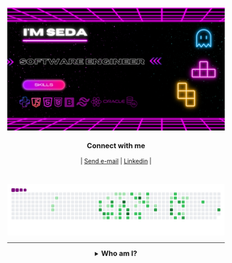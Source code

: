 
![logo](https://github.com/sedaklnc/sedaklnc/blob/main/img.png)

<p align="left">
</p>

<h3 align='center'>Connect with me</h3>
<p align="center">
	| <a href="mailto:sednr.klnc@gmail.com" target="_blank" align="center">Send e-mail</a> |
	<a href="https://www.linkedin.com/in/seda-nur-kilinc/" target="_blank" align="center">Linkedin</a> |
	
</p>



<br />



![snake gif](https://github.com/sedaklnc/sedaklnc/blob/output/github-contribution-grid-snake.gif)
<hr />

<details align="center">
  <summary align="center"><h3 style="display: inline;">Who am I?<h3></summary>
	<p align="center">
		Hello, world! I am Seda, a  Sofware Engineer Student at Uskudar University. I love to code and design 👩‍💻. 

Other than coding,  I like to cook 🍳 in my leisure time. I spend most of my time building something I like, When I don’t, I watch movies 🎥, especially  The Big Bang Theory and Fringe . I love dogs 🐕, although I don’t have one.

I regard everybody as a fellow human, regardless of their socio-political and / or economic status. I strongly support equality; equality among genders, race, religion, cast etc. I believe people should be valued equally regardless of their birth.


	
<hr />



<details align="center">
  <summary align="center"><h3 style="display: inline;">What do I do?<h3></summary>
	<table align="center">
		<tr>
		<td align="center">
		 <a href="#go-nowhere">
			<img align="center" src="https://github-readme-stats.vercel.app/api?username=sedaklnc&layout=compact&theme=tokyonight&bg_color=ffffff00&hide_border=true&langs_count=10">
			</a>
		</td>
		<td align="center">
		 <a href="#go-nowhere">
			<img align="center" src="https://github-readme-stats.vercel.app/api/top-langs/?username=sedaklnc&langs_count=10&layout=compact&theme=tokyonight&bg_color=ffffff00&hide_border=true">
			</a>
		</td>
	</table>
	 	  <p align="center"> The above stats do not show my skill levels or proficiency. It just shows what languages I use the most. Don't ask me if I'm a C developer or HTML Programmer.I am a Software Developer I can do it everything.If I dont know I can learn.</p>
</details>











  

